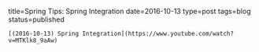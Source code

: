 
title=Spring Tips: Spring Integration
date=2016-10-13
type=post
tags=blog
status=published
~~~~~~
[(2016-10-13) Spring Integration](https://www.youtube.com/watch?v=MTKlk8_9aAw) 
            